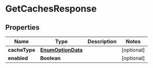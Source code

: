 # GetCachesResponse

## Properties
Name | Type | Description | Notes
------------ | ------------- | ------------- | -------------
**cacheType** | [**EnumOptionData**](EnumOptionData.md) |  |  [optional]
**enabled** | **Boolean** |  |  [optional]
